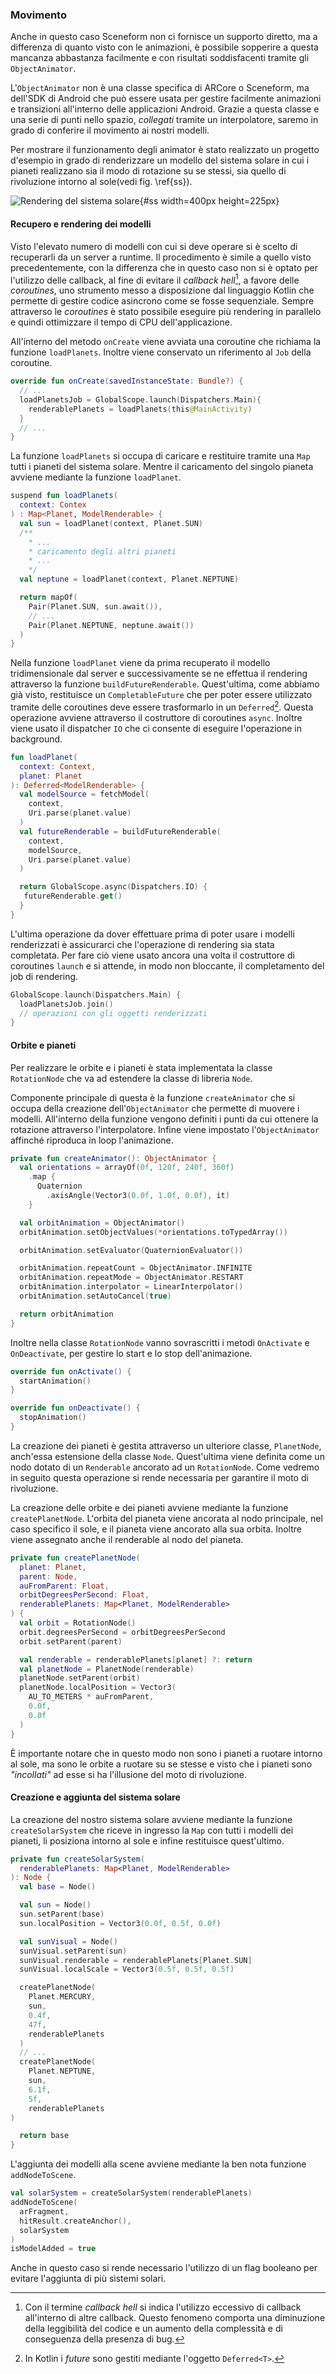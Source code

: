 ### Movimento

Anche in questo caso Sceneform non ci fornisce un supporto diretto, ma a differenza di quanto visto con le animazioni, è possibile sopperire a questa mancanza abbastanza facilmente e con risultati soddisfacenti tramite gli `ObjectAnimator`.

L'`ObjectAnimator` non è una classe specifica di ARCore o Sceneform, ma dell'SDK di Android che può essere usata per gestire facilmente animazioni e transizioni all'interno delle applicazioni Android.
Grazie a questa classe e una serie di punti nello spazio, *collegati* tramite un interpolatore, saremo in grado di conferire il movimento ai nostri modelli.

Per mostrare il funzionamento degli animator è stato realizzato un progetto d'esempio in grado di renderizzare un modello del sistema solare in cui i pianeti realizzano sia il modo di rotazione su se stessi, sia quello di rivoluzione intorno al sole(vedi fig. \ref{ss}).

![Rendering del sistema solare](figures/ss.png){#ss width=400px height=225px}

#### Recupero e rendering dei modelli

Visto l'elevato numero di modelli con cui si deve operare si è scelto di recuperarli da un server a runtime.
Il procedimento è simile a quello visto precedentemente, con la differenza che in questo caso non si è optato per l'utilizzo delle callback, al fine di evitare il *callback hell*[^callback-hell], a favore delle *coroutines*, uno strumento messo a disposizione dal linguaggio Kotlin che permette di gestire codice asincrono come se fosse sequenziale.
Sempre attraverso le *coroutines* è stato possibile eseguire più rendering in parallelo e quindi ottimizzare il tempo di CPU dell'applicazione.

All'interno del metodo `onCreate` viene avviata una coroutine che richiama la funzione `loadPlanets`.
Inoltre viene conservato un riferimento al `Job` della coroutine.

```kotlin
override fun onCreate(savedInstanceState: Bundle?) {
  // ...
  loadPlanetsJob = GlobalScope.launch(Dispatchers.Main){
    renderablePlanets = loadPlanets(this@MainActivity)
  }
  // ...
}
```
La funzione `loadPlanets` si occupa di caricare e restituire tramite una `Map` tutti i pianeti del sistema solare.
Mentre il caricamento del singolo pianeta avviene mediante la funzione `loadPlanet`.

```kotlin
suspend fun loadPlanets(
  context: Contex
) : Map<Planet, ModelRenderable> {
  val sun = loadPlanet(context, Planet.SUN)
  /** 
    * ...
    * caricamento degli altri pianeti
    * ...
    */
  val neptune = loadPlanet(context, Planet.NEPTUNE)

  return mapOf(
    Pair(Planet.SUN, sun.await()),
   	// ...
    Pair(Planet.NEPTUNE, neptune.await())
  )
}
```

Nella funzione `loadPlanet` viene da prima recuperato il modello tridimensionale dal server e successivamente se ne effettua il rendering attraverso la funzione `buildFutureRenderable`.
Quest'ultima, come abbiamo già visto, restituisce un `CompletableFuture` che per poter essere utilizzato tramite delle coroutines deve essere trasformarlo in un `Deferred`[^deferred].
Questa operazione avviene attraverso il costruttore di coroutines `async`.
Inoltre viene usato il dispatcher `IO` che ci consente di eseguire l'operazione in background.

```kotlin
fun loadPlanet(
  context: Context,
  planet: Planet
): Deferred<ModelRenderable> {
  val modelSource = fetchModel(
    context,
    Uri.parse(planet.value)
  )
  val futureRenderable = buildFutureRenderable(
    context,
    modelSource,
    Uri.parse(planet.value)
  )

  return GlobalScope.async(Dispatchers.IO) {
   futureRenderable.get()
  }
}
```

L'ultima operazione da dover effettuare prima di poter usare i modelli renderizzati è assicurarci che l'operazione di rendering sia stata completata.
Per fare ciò viene usato ancora una volta il costruttore di coroutines `launch` e si attende, in modo non bloccante, il completamento del job di rendering.

```kotlin
GlobalScope.launch(Dispatchers.Main) {
  loadPlanetsJob.join()
  // operazioni con gli oggetti renderizzati
}
```

#### Orbite e pianeti

Per realizzare le orbite e i pianeti è stata implementata la classe `RotationNode` che va ad estendere la classe di libreria `Node`.

Componente principale di questa è la funzione `createAnimator` che si occupa della creazione dell'`ObjectAnimator` che permette di muovere i modelli.
All'interno della funzione vengono definiti i punti da cui ottenere la rotazione attraverso l'interpolatore.
Infine viene impostato l'`ObjectAnimator` affinché riproduca in loop l'animazione.

```kotlin
private fun createAnimator(): ObjectAnimator {
  val orientations = arrayOf(0f, 120f, 240f, 360f)
    .map { 
      Quaternion
        .axisAngle(Vector3(0.0f, 1.0f, 0.0f), it)
    }

  val orbitAnimation = ObjectAnimator()
  orbitAnimation.setObjectValues(*orientations.toTypedArray())

  orbitAnimation.setEvaluator(QuaternionEvaluator())

  orbitAnimation.repeatCount = ObjectAnimator.INFINITE
  orbitAnimation.repeatMode = ObjectAnimator.RESTART
  orbitAnimation.interpolator = LinearInterpolator()
  orbitAnimation.setAutoCancel(true)

  return orbitAnimation
}
```

Inoltre nella classe `RotationNode` vanno sovrascritti i metodi `OnActivate` e `OnDeactivate`, per gestire lo start e lo stop dell'animazione.

```kotlin
override fun onActivate() {
  startAnimation()
}

override fun onDeactivate() {
  stopAnimation()
}
```

La creazione dei pianeti è gestita attraverso un ulteriore classe, `PlanetNode`, anch'essa estensione della classe `Node`.
Quest'ultima viene definita come un nodo dotato di un `Renderable` ancorato ad un `RotationNode`.
Come vedremo in seguito questa operazione si rende necessaria per garantire il moto di rivoluzione.

La creazione delle orbite e dei pianeti avviene mediante la funzione `createPlanetNode`.
L'orbita del pianeta viene ancorata al nodo principale, nel caso specifico il sole, e il pianeta viene ancorato alla sua orbita.
Inoltre viene assegnato anche il renderable al nodo del pianeta.

```kotlin
private fun createPlanetNode(
  planet: Planet,
  parent: Node,
  auFromParent: Float,
  orbitDegreesPerSecond: Float,
  renderablePlanets: Map<Planet, ModelRenderable>
) {
  val orbit = RotationNode()
  orbit.degreesPerSecond = orbitDegreesPerSecond
  orbit.setParent(parent)

  val renderable = renderablePlanets[planet] ?: return
  val planetNode = PlanetNode(renderable)
  planetNode.setParent(orbit)
  planetNode.localPosition = Vector3(
    AU_TO_METERS * auFromParent,
    0.0f,
    0.0f
  )
}
```

È importante notare che in questo modo non sono i pianeti a ruotare intorno al sole, ma sono le orbite a ruotare su se stesse e visto che i pianeti sono *"incollati"* ad esse si ha l'illusione del moto di rivoluzione.

#### Creazione e aggiunta del sistema solare

La creazione del nostro sistema solare avviene mediante la funzione `createSolarSystem` che riceve in ingresso la `Map` con tutti i modelli dei pianeti, li posiziona intorno al sole e infine restituisce quest'ultimo.

```kotlin
private fun createSolarSystem(
  renderablePlanets: Map<Planet, ModelRenderable>
): Node {
  val base = Node()

  val sun = Node()
  sun.setParent(base)
  sun.localPosition = Vector3(0.0f, 0.5f, 0.0f)

  val sunVisual = Node()
  sunVisual.setParent(sun)
  sunVisual.renderable = renderablePlanets[Planet.SUN]
  sunVisual.localScale = Vector3(0.5f, 0.5f, 0.5f)

  createPlanetNode(
    Planet.MERCURY,
    sun,
    0.4f,
    47f,
    renderablePlanets
  )
  // ...
  createPlanetNode(
    Planet.NEPTUNE,
    sun,
    6.1f,
    5f,
    renderablePlanets
)

  return base
}
```

L'aggiunta dei modelli alla scene avviene mediante la ben nota funzione `addNodeToScene`.

```kotlin
val solarSystem = createSolarSystem(renderablePlanets)
addNodeToScene(
  arFragment,
  hitResult.createAnchor(),
  solarSystem
)
isModelAdded = true
```

Anche in questo caso si rende necessario l'utilizzo di un flag booleano per evitare l'aggiunta di più sistemi solari.

[^callback-hell]: Con il termine *callback hell* si indica l'utilizzo eccessivo di callback all'interno di altre callback. Questo fenomeno comporta una diminuzione della leggibilità del codice e un aumento della complessità e di conseguenza della presenza di bug.

[^deferred]: In Kotlin i *future* sono gestiti mediante l'oggetto `Deferred<T>`.
